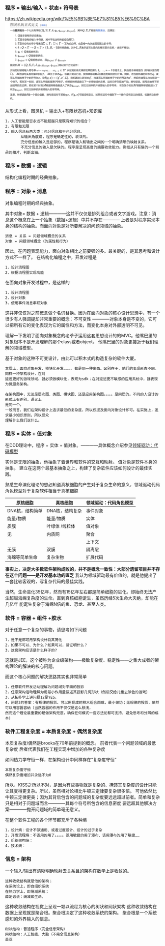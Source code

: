 ### 程序 = 输出/输入 + 状态+ 符号表
https://zh.wikipedia.org/wiki/%E5%9B%BE%E7%81%B5%E6%9C%BA
![img.png](../img/图灵机.png)

从形式上看，图灵机 = 输出入+有限状态机+知识库

    1，人工智能是否永远不能超越只是既有知识的组合？
    2，有限和无限
    2，输入信息有两大类：充分信息和不充分信息。
           从输出角度讲，程序是确定性的，收敛的。
           充分信息的输入是足够的，程序是输入和输出之间的一个明确清晰的映射关系。
           不充分信息的输入是欠缺的。程序是呈现高度的摘要收敛能力。例如从只有猫的一个耳朵的相片，判断出猫。
 

### 程序 = 数据 + 逻辑
结构化编程时期的经典抽象。


### 程序 = 对象 + 消息
对象编程时期的经典抽象。

其中对象= 数据 + 逻辑————这并不仅仅是排列组合或者文字游戏。注意：消息这个概念在上一个抽象（数据+逻辑）中并不存在————
上者是对程序实现本身的结构的抽象。而面向对象是对所要解决的问题领域的抽象。

    消息 = 关系 = 问题领域概念的关系
    对象 = 问题领域概念（的属性和行为）

因此，在问题表现能力，面向对象相比之前要强的多。最关键的，是其思考和设计方式不一样了。
在结构化编程之中，开发过程是

    1，设计流程图
    2，根据流程图实现功能

在面向对象开发过程中，是这样的

    1，设计流程图
    2，设计对象
    3，使用事件消息串联对象

这并非仅仅对之前概念做个名词替换。因为在面向对象的核心设计思想中，有一个很少有人强调提却非常重要的概念：不可变性
————对象本身是不变的，它可以把所有它的变化表现为它的属性和方法，而变化本身对外部透明不可见。

理解一下发明了面向对象概念的老爷子运用这套思想设计的的MVC。他嘴巴里的对象根本不是开发理解的那个class或者object，
他嘴巴里的对象更接近于我们理解的领域模型。 

基于对象的这种不可变设计，由此可以积木式的构造复杂的软件大厦。

    本质上，面向对象开发，模块化开发。。。。。都是同一种东西。区别在于，他们的表现形态不同。同样一种架构设计，在对
    延迟更好的游戏领域、就必须做模块化，表现为sdk；在对延迟更不敏感的应用系统中，就表现为微服务架构。

    在架构图中，无论是层次图、类图、模块图、还是应用架构图。。。。。是同质的。不同的人设计的形式上有差别，语义上
    是同一个。
    一般而言，我们在架构设计上追求最低的复杂度，所以仅提及面向对象设计即可。在实施上，追求最小知识原则，所以受众
    理解什么我们说什么。

### 程序 = 实体 + 值对象   

在DDD理论中，程序 = 实体 + 值对象。————具体概念介绍参见[领域驱动：代码模型](领域驱动：代码角色模型.MD)

实体是无限的抽象，他抽象了着世界和软件的交互和映射。
值对象是软件本身的抽象。
建立在这两个最基本抽象之上，构建了复杂软件应该如何设计的最佳实践。

熟悉生命演化理论的想必知道真核细胞的产生对于复杂生命的意义，领域驱动代码角色模型对于复杂软件相当于真核细胞

| 原核细胞      | 真核细胞      | 领域驱动：代码角色模型 |  
|-----------|-----------|---------|
| DNA核，结构简单 | DNA核，结构复杂 | 事件对象    |  
| 能量/物质     | 能量/物质     | 实体      |  
| 质膜        | 叶绿体 /线粒体  | 值对象     |  
| 无         | 内质网       | 聚合      |  
|          |           | 上下文     |  
| 无膜        | 双膜        | 隔离层     |  
| 海绵等简单生命   | 复杂生物      | 扩展代码    |  



**事实上，决定大多数软件架构成败的，并不是概念一致性：大部分遗留项目并不存在这个问题——是开发基本功的匮乏**
我认为领域驱动最有价值的，就是他提出了一套比较客观的，写复杂代码的最佳实践。

当然，生命进化35亿年，然而有15亿年左右都是简单细胞的进化。却始终无法产生超越海绵复杂度的生命。直到真核细胞诞生，虽然历经5次生命大灭绝，却能在几亿年
能诞生复杂于海绵N倍的鱼、恐龙、甚至人类。

### 软件 = 容器 + 组件 +胶水

对于任意一个复杂的事物，请思考如下问题

    1，是不是都可用架构设计将其简化
    2，如果不可以、为什么？如果可以，请证明什么？
    3，这套架构应该是什么样子的?

这就是JEE，这个被称为企业级架构——极致复杂度、稳定性——之集大成者的架构理论的解决的核心问题。

而这个核心问题的解决思路其实也非常简单

    1，任意软件开发活动理解为问题域对平面的投影
    2，任意架构活动理解为用最小作用量描述其投影几何形状（然后交给儿童去涂色的游戏）
    3，从拓扑学上讲问题12是YES。
    4，问题3的答案：有规律的投影、可以用现成的积木组合而成，最小做功；无规律的投影，依然可以用容器容纳（当然容器的作用不仅仅是这么肤浅，
    然而这个理论最重要的是做架构兜底，确保任何模式一套方法论都可支持，避免思考和分辨的成本）


### 软件工程复杂度 = 本质复杂度 + 偶然复杂度
本质复杂度/偶然是brooks在70年前提到的概念。
前者代表一个问题领域的最低复杂度
后者代表我们在工程实现中增加的各种复杂度

如同热力学守恒一样，在架构设计中同样存在“复杂度守恒”

    本质复杂度守恒 
    偶然复杂度增加并永远不为0

所以，KISS之所以不对，是因为有些事物就是复杂的、掩饰其复杂度的设计只能让其变得更复杂。所以，虽然相对论相比牛顿三定律要复杂很多倍。
可他依然比牛顿三定律更美；因为其背后包含的问题域的复杂度要远远超过前者。简单和复杂只是相对于问题域而言————其每个符号所包含的信息密度
要远超其他解决方案————抛开问题域的简单毫无意义。

在整个软件工程的各个环节都充斥了各种熵

    1，设计熵：设计不够通用、或者过度设计、设计的过于复杂
    2，开发流程熵：不该用的用了。。。。。该用敏捷的用了瀑布、该用瀑布的用了敏捷……
    3，组织架构熵：
    4，技术熵：


###  信息 = 架构

一个输入/输出有清晰明确映射去关系且的架构在数学上是收敛的。

    这种收敛结构就是他的架构； 
    在系统论上，即自组织系统
    在热力学上，即熵减系统； 
    薛定谔说：熵减即生命。

这种收敛结构在视觉上呈现一颗以流程为核心的树状和网状架构
这种收敛结构在数据上呈现就是聚合根。聚合根决定了这种收敛系统的架构。
聚合根是一个系统感知的外界输入的信息。

    树状结构：普通程序（完全信息架构）
    网状结构：人工智能、大脑（不完全信息架构）
    盖亚



